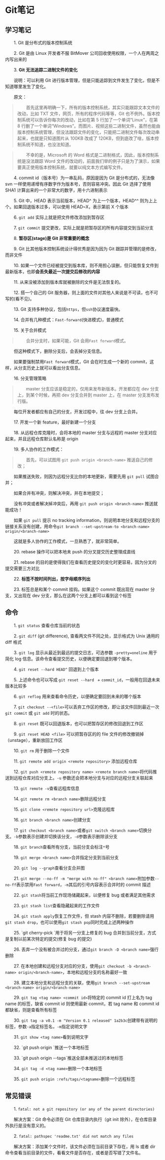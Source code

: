 # Git笔记

## 学习笔记

　　1. Git 是分布式的版本控制系统

　　2. Git 是由 Linux 开发者不服 BitMover 公司回收使用权限，一个人在两周之内写出来的

　　3. **Git 无法追踪二进制文件的变化**

　　说明：可以利用 Git 进行版本管理，但是只能追踪到文件发生了变化，但是不知道哪里发生了变化。

　　原文：

> 　　首先这里再明确一下，所有的版本控制系统，其实只能跟踪文本文件的改动，比如 TXT 文件，网页，所有的程序代码等等，Git 也不例外。版本控制系统可以告诉你每次的改动，比如在第 5 行加了一个单词“Linux”，在第 8 行删了一个单词“Windows”。而图片、视频这些二进制文件，虽然也能由版本控制系统管理，但没法跟踪文件的变化，只能把二进制文件每次改动串起来，也就是只知道图片从 100KB 改成了 120KB，但到底改了啥，版本控制系统不知道，也没法知道。

> 　　不幸的是，Microsoft 的 Word 格式是二进制格式，因此，版本控制系统是没法跟踪 Word 文件的改动的，前面我们举的例子只是为了演示，如果要真正使用版本控制系统，就要以纯文本方式编写文件。


　　4. commit id（版本号）为一串乱码，原因是因为 Git 是分布式的，无法像 svn 一样使用递增有序数字作为版本号，否则容易冲突。因此 Git 选择了使用 SHA1 计算出来的一个非常大的数字，用十六进制表示

　　5. Git 中，HEAD 表示当前版本，HEAD^ 为上一个版本，HEAD^^ 则为上上个。如果回退版本过多，可以使用 HEAD~X，表示第前 X 个版本

　　6. `git add` 实际上就是把文件修改添加到暂存区

　　7. `git commit` 提交更改，实际上就是把暂存区的所有内容提交到当前分支

　　8. **暂存区(stage)是 Git 非常重要的概念**

　　9. Git 比其他版本控制系统设计得优秀是因为因为 Git 跟踪并管理的是修改，而非文件

　　10. 如果一个文件已经被提交到版本库，则不用担心误删，但只能恢复文件到最新版本，也即**会丢失最近一次提交后修改的内容**

　　11. 从来没被添加到版本库就被删除的文件是无法恢复的。

　　12. 搭一个自己的 Git 服务器，则上面的文件对其他人来说是不可读，也不可写的(看不见)。

　　13. Git 支持多种协议，包括`https`，但`ssh`协议速度最快。

　　14. 合并有几种模式：`Fast-forward`(快进模式)，普通模式

　　15. 关于合并模式

> 　　合并分支时，如果可能，Git 会用`Fast forward`模式。

　　但这种模式下，删除分支后，会丢掉分支信息。

　　如果要强制禁用`Fast forward`模式，Git 会在时生成一个新的 commit，这样，从分支历史上就可以看出分支信息。


　　16. 分支管理策略

> 　　master 分支应该是稳定的，仅用来发布新版本。开发都应在 dev 分支上，到某个时候，再把 dev 分支合并到 master 上，在 master 分支发布发行版。

　　每位开发者都应有自己的分支，开发过程中，往 dev 分支上合并。


　　17. 开发一个新 feature，最好新建一个分支

　　18. 从远程仓库克隆时，会将本地的 master 分支与远程的 master 分支对应起来，并且远程仓库默认名称是 origin

　　19. 多人协作的工作模式：

> 　　首先，可以试图用 `git push origin <branch-name>` 推送自己的修改；

　　如果推送失败，则因为远程分支比你的本地更新，需要先用 `git pull` 试图合并；

　　如果合并有冲突，则解决冲突，并在本地提交；

　　没有冲突或者解决掉冲突后，再用 `git push origin <branch-name>` 推送就能成功！

　　如果 `git pull` 提示 no tracking information，则说明本地分支和远程分支的链接关系没有创建，用命令`git branch --set-upstream-to <branch-name> origin/<branch-name>`

　　这就是多人协作的工作模式，一旦熟悉了，就非常简单。


　　20. rebase 操作可以把本地未 push 的分叉提交历史整理成直线

　　21. rebase 的目的是使得我们在查看历史提交的变化时更容易，因为分叉的提交需要三方对比

　　22. **标签不按时间列出，按字母顺序列出**

　　23. 标签总是和某个 commit 挂钩。如果这个 commit 既出现在 master 分支，又出现在 dev 分支，那么在这两个分支上都可以看到这个标签





## 命令

　　1. `git status` 查看仓库当前的状态

　　2. `git diff` (git difference), 查看两文件不同之处，显示格式为 Unix 通用的 diff 格式

　　3. `git log` 显示从最近到最远的提交日志，可选参数 `-pretty=oneline` 用于简化 log 信息。该命令查看提交历史，以便确定要回退到哪个版本。

　　4. `git reset --hard HEAD^` 回退到上个版本

　　5. 上述命令也可以写成 `git reset --hard ` + `commit_id`，一般用在回退未来版本比较多

　　6. `git reflog` 用来查看命令历史，以便确定要回到未来的哪个版本

　　7. `git checkout --<file>`可以丢弃工作区的修改，即让该文件回到最近一次 `git commit` 或 `git add` 时的状态。

　　8. `git reset` 既可以回退版本，也可以把暂存区的修改回退到工作区

　　9. `git reset HEAD <file>` 可以把暂存区的的 file 文件的修改撤销掉（unstage），重新放回工作区

　　10. `git rm` 用于删除一个文件

　　11. `git remote add origin <remote repository>` 添加远程仓库

　　12. `git push <remote repository name> <remote branch name>`将代码推送到远程仓库对应分支上。`-u` 参数还会把本地分支与对应的远程分支关联起来

　　13. `git remote -v`查看远程库信息

　　14. `git remote rm <branch name>`删除远程分支

　　15. `git clone <remote repository url>`克隆远程库

　　16. `git branch <branch name>`创建分支

　　17. `git checkout <branch name>`或者`git switch <branch name>`切换分支。`-b`参数表示创建并切换该分支，`-d`参数表示删除该分支

　　18. `git branch`查看所有分支，当前分支会标注`*`号

　　19. `git merge <branch name>`合并指定分支到当前分支

　　20. `git log --graph`查看分支合并图

　　21. `git merge --no-ff -m "merge with no-ff" <branch name>`附加参数`--no-ff`表示禁用`Fast forward`，`-m`其后的引号内容表示合并时的 commit 描述

　　22. `git stash`将当前工作现场储藏起来，以便修复 bug 或者满足其他需求

　　23. `git stash list`查看隐藏起来的工作文件

　　24. `git stash apply`恢复工作文件，但 stash 内容不删除，若要删除请用`git stash drop`，也可以使用`git stash pop`同时完成上述两种操作

　　25\. \`git cherry-pick <commit id>\`用于将另一分支上修复的 bug 合并到当前分支，方式是复制以前某次特定的提交(修复 bug 的提交)

　　26. 丢弃一个没有被合并过的分支，通过`git branch -D <branch name>`强行删除

　　27. 在本地创建和远程分支对应的分支，使用`git checkout -b <branch-name> origin/<branch-name>`，本地和远程分支的名称最好一致

　　28. 建立本地分支和远程分支的关联，使用`git branch --set-upstream <branch-name> origin/<branch-name>`

　　29. `git tag <tag name> <commit id>`将特定的 commit id 打上名为 tag name 的标签，缺省 commit id 则使用最新 commit，若 tag name 和 commit id 都缺省，则是查看所有标签

　　30. `git tag -a v0.1 -m "Version 0.1 released" 1a2b3c`创建带有说明的标签，参数`-a`指定标签名，`-m`指定说明文字

　　31. `git show <tag name>`看到说明文字

　　32\. \`git push origin <tag name>\`推送一个本地标签

　　33\. \`git push origin --tags\`推送全部未推送过的本地标签

　　34. `git tag -d <tag name>`删除一个本地标签

　　35. `git push origin :refs/tags/<tagname>`删除一个远程标签










## 常见错误

　　1. `fatal: not a git repository (or any of the parent directories)`

　　解决方案：Git 命令必须在 Git 仓库目录内执行（git init 除外），在仓库目录外执行是没有意义的。


　　2. `fatal: pathspec 'readme.txt' did not match any files`

　　解决方案：添加某个文件时，该文件必须在当前目录下存在，用 ls 或者 dir 命令查看当前目录的文件，看看文件是否存在，或者是否写错了文件名。

